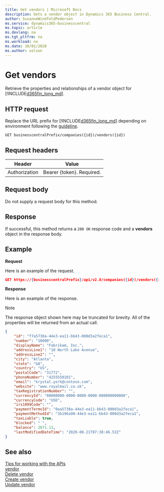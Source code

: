 ```yaml
---
title: Get vendors | Microsoft Docs
description: Gets a vendor object in Dynamics 365 Business Central. 
author: SusanneWindfeldPedersen
ms.service: dynamics365-businesscentral
ms.topic: article
ms.devlang: na
ms.tgt_pltfrm: na
ms.workload: na
ms.date: 10/01/2020
ms.author: solsen
---
```


# Get vendors
Retrieve the properties and relationships of a vendor object for [!INCLUDE[d365fin_long_md](../../includes/d365fin_long_md.md)].


## HTTP request
Replace the URL prefix for [!INCLUDE[d365fin_long_md](../../includes/d365fin_long_md.md)] depending on environment following the [guideline](../../v2.0/endpoints-apis-for-dynamics.md).

```
GET businesscentralPrefix/companies({id})/vendors({id})
```

## Request headers

|Header|Value|
|------|-----|
|Authorization  |Bearer {token}. Required. |

## Request body
Do not supply a request body for this method.

## Response
If successful, this method returns a ```200 OK``` response code and a **vendors** object in the response body.

## Example

**Request**

Here is an example of the request.
```json
GET https://{businesscentralPrefix}/api/v2.0/companies({id})/vendors({id})
```

**Response**

Here is an example of the response. 

> [!NOTE]  
>   The response object shown here may be truncated for brevity. All of the properties will be returned from an actual call.

```json
{
    "id": "f7a5738a-44e3-ea11-bb43-000d3a2feca1",
    "number": "10000",
    "displayName": "Fabrikam, Inc.",
    "addressLine1": "10 North Lake Avenue",
    "addressLine2": "",
    "city": "Atlanta",
    "state": "GA",
    "country": "US",
    "postalCode": "31772",
    "phoneNumber": "4255550101",
    "email": "krystal.york@contoso.com",
    "website": "www.royalmail.co.uk",
    "taxRegistrationNumber": "",
    "currencyId": "00000000-0000-0000-0000-000000000000",
    "currencyCode": "USD",
    "irs1099Code": "",
    "paymentTermsId": "0aa5738a-44e3-ea11-bb43-000d3a2feca1",
    "paymentMethodId": "3b196a90-44e3-ea11-bb43-000d3a2feca1",
    "taxLiable": true,
    "blocked": " ",
    "balance": 2071.13,
    "lastModifiedDateTime": "2020-08-21T07:38:46.53Z"
}
```


## See also
[Tips for working with the APIs](/dynamics365/business-central/dev-itpro/developer/devenv-connect-apps-tips)    
[vendor](../resources/dynamics_vendor.md)    
[Delete vendor](../api/dynamics_vendor_Delete.md)    
[Create vendor](../api/dynamics_vendor_Create.md)    
[Update vendor](../api/dynamics_vendor_Update.md)    
